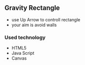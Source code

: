 ## Gravity Rectangle ##
* use Up Arrow to controll rectangle
* your aim is avoid walls

### Used technology ###
* HTML5
* Java Script
* Canvas